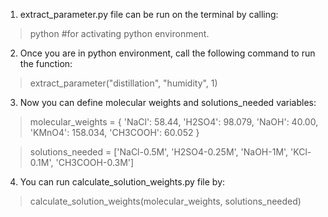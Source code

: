 
1. extract_parameter.py file can be run on the terminal by calling:
>python  #for activating python environment.

2. Once you are in python environment, call the following command to run the function:
>extract_parameter("distillation", "humidity", 1)

3. Now you can define molecular weights and solutions_needed variables:
>molecular_weights = {
    'NaCl': 58.44,
    'H2SO4': 98.079,
    'NaOH': 40.00,
    'KMnO4': 158.034,
    'CH3COOH': 60.052
}

> solutions_needed = ['NaCl-0.5M', 'H2SO4-0.25M', 'NaOH-1M', 'KCl-0.1M', 'CH3COOH-0.3M']


4. You can run calculate_solution_weights.py file by:
> calculate_solution_weights(molecular_weights, solutions_needed)
